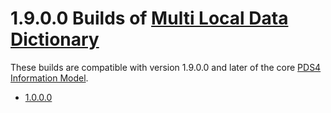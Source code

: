 # 1.9.0.0 Builds of [Multi Local Data Dictionary](../../src)

These builds are compatible with version 1.9.0.0 and later of the core [PDS4 Information Model](https://pds.nasa.gov/pds4/doc/im/).

- [1.0.0.0](1.0.0.0)
